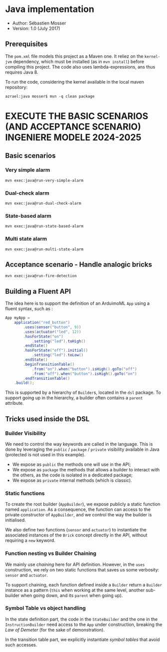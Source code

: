 # Java implementation

  * Author: Sébastien Mosser
  * Version: 1.0 (July 2017)

## Prerequisites

The `pom.xml` file models this project as a Maven one. It reliez on the `kernel-jvm` dependency, which must be installed (as in `mvn install`) before compiling this project. The code also uses lambda-expressions, ans thus requires Java 8.

To run the code, considering the kernel available in the local maven repository:

```
azrael:java mosser$ mvn -q clean package
```

# EXECUTE THE BASIC SCENARIOS (AND ACCEPTANCE SCENARIO) INGENIERE MODELE 2024-2025

## Basic scenarios

### Very simple alarm

```shell
mvn exec:java@run-very-simple-alarm
```

### Dual-check alarm

```shell
mvn exec:java@run-dual-check-alarm
```

### State-based alarm

```shell
mvn exec:java@run-state-based-alarm
```

### Multi state alarm

```shell
mvn exec:java@run-multi-state-alarm
```

## Acceptance scenario - Handle analogic bricks

```shell
mvn exec:java@run-fire-detection
```

## Building a Fluent API

The idea here is to support the definition of an ArduimoML `App` using a fluent syntax, such as :

```java
App myApp = 
    application("red_button")
        .uses(sensor("button", 9))
        .uses(actuator("led", 12))
        .hasForState("on")
            .setting("led").toHigh()
        .endState()
        .hasForState("off").initial()
            .setting("led").toLow()
        .endState()
        .beginTransitionTable()
            .from("on").when("button").isHigh().goTo("off")
            .from("off").when("button").isHigh().goTo("on")
        .endTransitionTable()
    .build();
```

This is supported by a hierarchy of `Builder`s, located in the `dsl` package. To support going up in the hierarchy, a builder often contains a `parent` attribute.
  
## Tricks used inside the DSL

### Builder Visibility

We need to control the way keywords are called in the language. This is done by leveraging the `public` / `package` / `private` visibility available in Java (protected is not used in this example). 

  - We expose as `public` the methods one will use in the API;
  - We expose as `package` the methods that allows a builder to interact with the others, as the code is isolated in a dedicated package;
  - We expose as `private` internal methods (which is classic).

### Static functions

To create the root builder (`AppBuilder`), we expose publicly a static function named `application`. As a consequence, the function can access to the private constructor of `AppBuilder`, and we control the way the builder is initialised. 

We also define two functions (`sensor` and `actuator`) to instantiate the associated instances of the `Brick` concept directly in the API, without requiring a `new` keyword.

### Function nesting vs Builder Chaining


We mainly use _chaining_ here for API definition. However, in the `uses` construction, we rely on two static functions that saves us some verbosity: `sensor` and `actuator`. 

To support chaining, each function defined inside a `Builder` return a `Builder` instance as a pattern (`this` when working at the same level, another sub-builder when going down, and its `parent` when going up).

### Symbol Table vs object handling

In the state definition part, the code in the `StateBuilder` and the one in the `InstructionBuilder` need access to the `App` under construction, breaking the _Law of Demeter_ (for the sake of demonstration). 

In the transition table part, we explicitly instantiate _symbol tables_ that avoid such accesses. 



